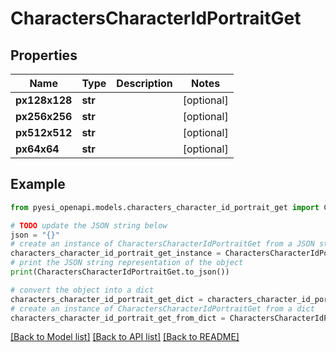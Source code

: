 # CharactersCharacterIdPortraitGet


## Properties

Name | Type | Description | Notes
------------ | ------------- | ------------- | -------------
**px128x128** | **str** |  | [optional] 
**px256x256** | **str** |  | [optional] 
**px512x512** | **str** |  | [optional] 
**px64x64** | **str** |  | [optional] 

## Example

```python
from pyesi_openapi.models.characters_character_id_portrait_get import CharactersCharacterIdPortraitGet

# TODO update the JSON string below
json = "{}"
# create an instance of CharactersCharacterIdPortraitGet from a JSON string
characters_character_id_portrait_get_instance = CharactersCharacterIdPortraitGet.from_json(json)
# print the JSON string representation of the object
print(CharactersCharacterIdPortraitGet.to_json())

# convert the object into a dict
characters_character_id_portrait_get_dict = characters_character_id_portrait_get_instance.to_dict()
# create an instance of CharactersCharacterIdPortraitGet from a dict
characters_character_id_portrait_get_from_dict = CharactersCharacterIdPortraitGet.from_dict(characters_character_id_portrait_get_dict)
```
[[Back to Model list]](../README.md#documentation-for-models) [[Back to API list]](../README.md#documentation-for-api-endpoints) [[Back to README]](../README.md)


